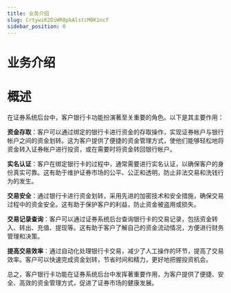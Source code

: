 ```yaml
---
title: 业务介绍
slug: CrtywiK2DiWR8pkAlstcM0K1ncf
sidebar_position: 0
---
```



# 业务介绍

# 概述

在证券系统后台中，客户银行卡功能扮演著至关重要的角色。以下是其主要作用：

<b>资金存取</b>：客户可以通过绑定的银行卡进行资金的存取操作，实现证券帐户与银行帐户之间的资金划转。这为客户提供了便捷的资金管理方式，使他们能够轻松地将资金转入证券帐户进行投资，或在需要时将资金转回银行帐户。

<b>实名认证</b>：客户在绑定银行卡的过程中，通常需要进行实名认证，以确保客户的身份真实可靠。这有助于维护证券市场的公平、公正和透明，防止非法交易和洗钱行为的发生。

<b>交易安全</b>：通过银行卡进行资金划转，采用先进的加密技术和安全措施，确保交易过程中的资金安全。这有助于保护客户的利益，防止资金被盗用或损失。

<b>交易记录查询</b>：客户可以通过证券系统后台查询银行卡的交易记录，包括资金转入、转出、充值、提现等。这有助于客户了解自己的资金流动情况，方便进行财务管理和决策。

<b>提高交易效率</b>：通过自动化处理银行卡交易，减少了人工操作的环节，提高了交易效率。客户可以快速完成资金划转，节省时间和精力，更好地把握投资机会。

总之，客户银行卡功能在证券系统后台中发挥著重要作用，为客户提供了便捷、安全、高效的资金管理方式，促进了证券市场的健康发展。

